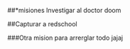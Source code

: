 ##*misiones
Investigar al doctor doom

##Capturar a redschool

###Otra mision para arrerglar todo jajaj 